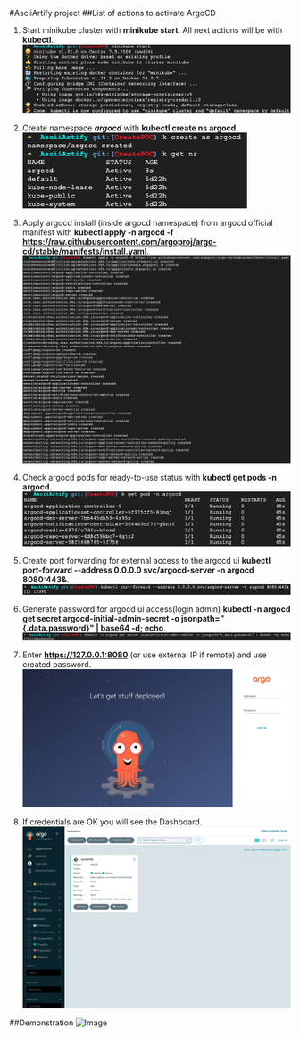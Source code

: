 #AsciiArtify project
##List of actions to activate ArgoCD

1. Start minikube cluster with **minikube start**. All next actions will be with **kubectl**.
![Image](../.data/minikube-start.png)

2. Create namespace ***argocd*** with **kubectl create ns argocd**.
![Image](../.data/namespace-create.png)

3. Apply argocd install (inside argocd namespace) from argocd official manifest with **kubectl apply -n argocd -f https://raw.githubusercontent.com/argoproj/argo-cd/stable/manifests/install.yaml**.
![Image](../.data/argocd-install.png)

4. Check argocd pods for ready-to-use status with **kubectl get pods -n argocd**.
![Image](../.data/check-argocd-pods.png)

5. Create port forwarding for external access to the argocd ui **kubectl port-forward --address 0.0.0.0 svc/argocd-server -n argocd 8080:443&**.
![Image](../.data/port-forwarding.png)

6. Generate password for argocd ui access(login admin) **kubectl -n argocd get secret argocd-initial-admin-secret -o jsonpath="{.data.password}" | base64 -d; echo**.
![Image](../.data/password-gen.png)

7. Enter **https://127.0.0.1:8080** (or use external IP if remote) and use created password.
![Image](../.data/login-page.png)

8. If credentials are OK you will see the Dashboard.
![Image](../.data/dashboard-look.png)

##Demonstration
![Image](../.data/argocd-poc-demo.gif)
